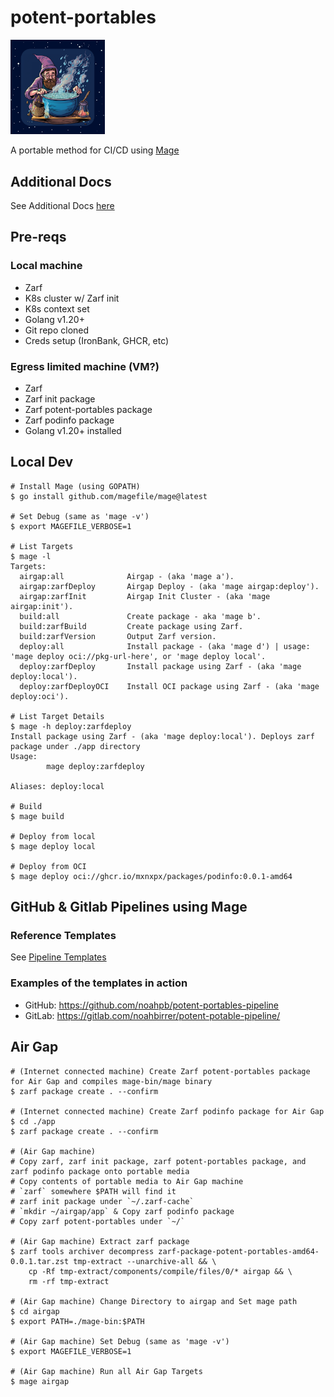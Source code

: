 # potent-portables

<div style="width: 30%; height: 30%">

![Potent Portables](docs/.images/potent-portables.png)

</div>

A portable method for CI/CD using [Mage](https://github.com/magefile/mage#readme)

## Additional Docs

See Additional Docs [here](./docs/README.md)

## Pre-reqs

### Local machine

- Zarf
- K8s cluster w/ Zarf init
- K8s context set
- Golang v1.20+
- Git repo cloned
- Creds setup (IronBank, GHCR, etc)

### Egress limited machine (VM?)

- Zarf
- Zarf init package
- Zarf potent-portables package
- Zarf podinfo package
- Golang v1.20+ installed

## Local Dev

```console
# Install Mage (using GOPATH)
$ go install github.com/magefile/mage@latest

# Set Debug (same as 'mage -v')
$ export MAGEFILE_VERBOSE=1

# List Targets
$ mage -l
Targets:
  airgap:all              Airgap - (aka 'mage a').
  airgap:zarfDeploy       Airgap Deploy - (aka 'mage airgap:deploy').
  airgap:zarfInit         Airgap Init Cluster - (aka 'mage airgap:init').
  build:all               Create package - aka 'mage b'.
  build:zarfBuild         Create package using Zarf.
  build:zarfVersion       Output Zarf version.
  deploy:all              Install package - (aka 'mage d') | usage: 'mage deploy oci://pkg-url-here', or 'mage deploy local'.
  deploy:zarfDeploy       Install package using Zarf - (aka 'mage deploy:local').
  deploy:zarfDeployOCI    Install OCI package using Zarf - (aka 'mage deploy:oci').

# List Target Details
$ mage -h deploy:zarfdeploy
Install package using Zarf - (aka 'mage deploy:local'). Deploys zarf package under ./app directory
Usage:
        mage deploy:zarfdeploy

Aliases: deploy:local

# Build
$ mage build

# Deploy from local
$ mage deploy local

# Deploy from OCI
$ mage deploy oci://ghcr.io/mxnxpx/packages/podinfo:0.0.1-amd64
```

## GitHub & Gitlab Pipelines using Mage

### Reference Templates
See [Pipeline Templates](pipeline-templates/README.md)

### Examples of the templates in action
- GitHub: https://github.com/noahpb/potent-portables-pipeline
- GitLab: https://gitlab.com/noahbirrer/potent-potable-pipeline/


## Air Gap

```console
# (Internet connected machine) Create Zarf potent-portables package for Air Gap and compiles mage-bin/mage binary
$ zarf package create . --confirm

# (Internet connected machine) Create Zarf podinfo package for Air Gap
$ cd ./app
$ zarf package create . --confirm

# (Air Gap machine)
# Copy zarf, zarf init package, zarf potent-portables package, and zarf podinfo package onto portable media
# Copy contents of portable media to Air Gap machine
# `zarf` somewhere $PATH will find it
# zarf init package under `~/.zarf-cache`
# `mkdir ~/airgap/app` & Copy zarf podinfo package
# Copy zarf potent-portables under `~/`

# (Air Gap machine) Extract zarf package
$ zarf tools archiver decompress zarf-package-potent-portables-amd64-0.0.1.tar.zst tmp-extract --unarchive-all && \
    cp -Rf tmp-extract/components/compile/files/0/* airgap && \
    rm -rf tmp-extract

# (Air Gap machine) Change Directory to airgap and Set mage path
$ cd airgap
$ export PATH=./mage-bin:$PATH

# (Air Gap machine) Set Debug (same as 'mage -v')
$ export MAGEFILE_VERBOSE=1

# (Air Gap machine) Run all Air Gap Targets
$ mage airgap
```
